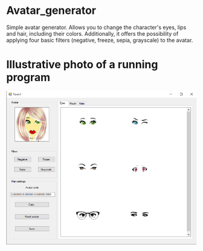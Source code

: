 # Avatar_generator
 
Simple avatar generator.
Allows you to change the character's eyes, lips and hair, 
including their colors. Additionally, it offers the possibility of applying four basic filters (negative, freeze, sepia, grayscale) to the avatar.

# Illustrative photo of a running program 
![running program ](https://github.com/awojcik511/Avatar_generator/blob/main/avatar_generator.PNG "running program ")
